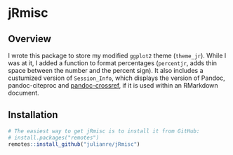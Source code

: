# jRmisc

## Overview

I wrote this package to store my modified `ggplot2` theme (`theme_jr`). While I was at it, I added a function to format percentages (`percentjr`, adds thin space between the number and the percent sign). It also includes a custumized version of `Session_Info`, which displays the version of Pandoc, pandoc-citeproc and [pandoc-crossref](https://github.com/lierdakil/pandoc-crossref), if it is used within an RMarkdown document.

## Installation

``` r
# The easiest way to get jRmisc is to install it from GitHub:
# install.packages("remotes")
remotes::install_github("julianre/jRmisc")
```
